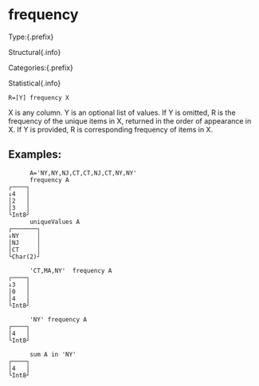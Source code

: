 # frequency

Type:{.prefix}

Structural{.info}

Categories:{.prefix}

Statistical{.info}

~~~
R=[Y] frequency X
~~~

X is any column. Y is an optional list of values.
If Y is omitted, R is the frequency of the unique items in X,
returned in the order of appearance in X.
If Y is provided, R is corresponding frequency of items in X.

## Examples:
~~~
      A='NY,NY,NJ,CT,CT,NJ,CT,NY,NY'
      frequency A
┌────┐
↓4   │
│2   │
│3   │
└Int8┘
      uniqueValues A
┌───────┐
↓NY     │
│NJ     │
│CT     │
└Char(2)┘

      'CT,MA,NY'  frequency A
┌────┐
↓3   │
│0   │
│4   │
└Int8┘

      'NY' frequency A
┌────┐
│4   │
└Int8┘

      sum A in 'NY'
┌────┐
│4   │
└Int8┘
~~~
